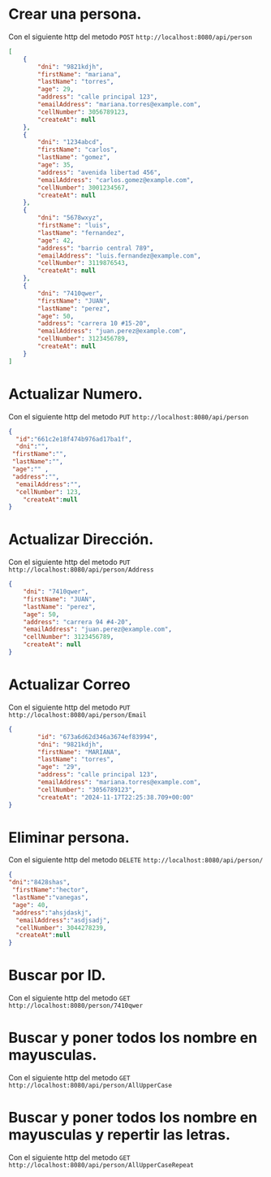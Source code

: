 # Crear una persona.
Con el siguiente http del metodo `POST` `http://localhost:8080/api/person`
```json
[
    {
        "dni": "9821kdjh",
        "firstName": "mariana",
        "lastName": "torres",
        "age": 29,
        "address": "calle principal 123",
        "emailAddress": "mariana.torres@example.com",
        "cellNumber": 3056789123,
        "createAt": null
    },
    {    
        "dni": "1234abcd",
        "firstName": "carlos",
        "lastName": "gomez",
        "age": 35,
        "address": "avenida libertad 456",
        "emailAddress": "carlos.gomez@example.com",
        "cellNumber": 3001234567,
        "createAt": null
    },
    {
        "dni": "5678wxyz",
        "firstName": "luis",
        "lastName": "fernandez",
        "age": 42,
        "address": "barrio central 789",
        "emailAddress": "luis.fernandez@example.com",
        "cellNumber": 3119876543,
        "createAt": null
    },
    {   
        "dni": "7410qwer",
        "firstName": "JUAN",
        "lastName": "perez",
        "age": 50,
        "address": "carrera 10 #15-20",
        "emailAddress": "juan.perez@example.com",
        "cellNumber": 3123456789,
        "createAt": null
    }
]
```

# Actualizar Numero.
Con el siguiente http del metodo `PUT` `http://localhost:8080/api/person`
```json
{
  "id":"661c2e18f474b976ad17ba1f",
  "dni":"",
 "firstName":"",
 "lastName":"",
 "age":"" ,
 "address":"",
  "emailAddress":"",
  "cellNumber": 123,
    "createAt":null
}
```

# Actualizar Dirección.
Con el siguiente http del metodo `PUT` `http://localhost:8080/api/person/Address`
```json
{
    "dni": "7410qwer",
    "firstName": "JUAN",
    "lastName": "perez",
    "age": 50,
    "address": "carrera 94 #4-20",
    "emailAddress": "juan.perez@example.com",
    "cellNumber": 3123456789,
    "createAt": null
}
```
# Actualizar Correo
Con el siguiente http del metodo `PUT` `http://localhost:8080/api/person/Email`
```json
{
        "id": "673a6d62d346a3674ef83994",
        "dni": "9821kdjh",
        "firstName": "MARIANA",
        "lastName": "torres",
        "age": "29",
        "address": "calle principal 123",
        "emailAddress": "mariana.torres@example.com",
        "cellNumber": "3056789123",
        "createAt": "2024-11-17T22:25:38.709+00:00"
}
```

# Eliminar persona.
Con el siguiente http del metodo `DELETE` `http://localhost:8080/api/person/`
```json
{
"dni":"8428shas",
 "firstName":"hector",
 "lastName":"vanegas",
 "age": 40,
 "address":"ahsjdaskj",
  "emailAddress":"asdjsadj",
  "cellNumber": 3044278239,
  "createAt":null
}
```

# Buscar por ID.
Con el siguiente http del metodo `GET` `http://localhost:8080/person/7410qwer`

# Buscar y poner todos los nombre en mayusculas.
Con el siguiente http del metodo `GET` `http://localhost:8080/api/person/AllUpperCase`

# Buscar y poner todos los nombre en mayusculas y repertir las letras.
Con el siguiente http del metodo `GET` `http://localhost:8080/api/person/AllUpperCaseRepeat`


